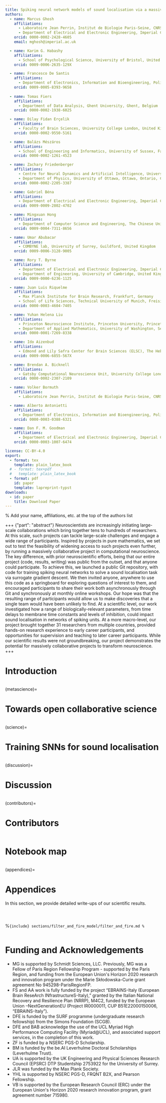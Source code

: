 ```yaml
---
title: Spiking neural network models of sound localisation via a massively collaborative process
authors:
  - name: Marcus Ghosh
    affiliations:
      - Laboratoire Jean Perrin, Institut de Biologie Paris-Seine, CNRS, Sorbonne Université, Paris, France
      - Department of Electrical and Electronic Engineering, Imperial College London, United Kingdom
    orcid: 0000-0002-2428-4605
    email: mghosh@imperial.ac.uk

  - name: Karim G. Habashy
    affiliations: 
      - School of Psychological Science, University of Bristol, United Kingdom
    orcid: 0009-0006-2635-129X

  - name: Francesco De Santis
    affiliations:
      - Department of Electronics, Information and Bioengineering, Politecnico di Milano, Milano, Italy
    orcid: 0009-0005-8393-9658
    
  - name: Tomas Fiers
    affiliations: 
      - Department of Data Analysis, Ghent University, Ghent, Belgium
    orcid: 0000-0002-1938-6025

  - name: Dilay Fidan Erçelik 
    affiliations: 
      - Faculty of Brain Sciences, University College London, United Kingdom
    orcid: 0000-0002-9550-5161 

  - name: Balázs Mészáros
    affiliations: 
      - School of Engineering and Informatics, University of Sussex, Falmer, Brighton, United Kingdom
    orcid: 0000-0002-1261-4523

  - name: Zachary Friedenberger
    affiliations:
      - Centre for Neural Dynamics and Artificial Intelligence, University of Ottawa, Ottawa, Ontario, Canada
      - Department of Physics, University of Ottawa, Ottawa, Ontario, Canada
    orcid: 0000-0002-2205-3387

  - name: Gabriel Béna
    affiliations:
      - Department of Electrical and Electronic Engineering, Imperial College London, United Kingdom
    orcid: 0009-0009-2802-4702

  - name: Mingxuan Hong
    affiliations: 
      - Department of Computer Science and Engineering, The Chinese University of Hong Kong, Hong Kong SAR, China
    orcid: 0009-0004-7311-8656 

  - name: Umar Abubacar
    affiliations:
      - COMBYNE lab, University of Surrey, Guildford, United Kingdom
    orcid: 0009-0006-3128-9005 

  - name: Rory T. Byrne
    affiliations: 
      - Department of Electrical and Electronic Engineering, Imperial College London, United Kingdom
      - Department of Engineering, University of Cambridge, United Kingdom
    orcid: 0009-0000-6236-1125 

  - name: Juan Luis Riquelme  
    affiliations:
      - Max Planck Institute for Brain Research, Frankfurt, Germany
      - School of Life Sciences, Technical University of Munich, Freising, Germany
    orcid: 0000-0003-4604-7405

  - name: Yuhan Helena Liu
    affiliations: 
      - Princeton Neuroscience Institute, Princeton University, Princeton, NJ, USA
      - Department of Applied Mathematics, University of Washington, Seattle, WA, USA
    orcid: 0000-0001-7269-8338         

  - name: Ido Aizenbud
    affiliations:
      - Edmond and Lily Safra Center for Brain Sciences (ELSC), The Hebrew University of Jerusalem, Jerusalem 91904, Israel
    orcid: 0009-0006-6855-567X

  - name: Brendan A. Bicknell  
    affiliations: 
      - Gatsby Computational Neuroscience Unit, University College London, London, UK 
    orcid: 0000-0002-2307-2109

  - name: Volker Bormuth
    affiliations: 
      - Laboratoire Jean Perrin, Institut de Biologie Paris-Seine, CNRS, Sorbonne Université, Paris, France

  - name: Alberto Antonietti
    affiliations:
      - Department of Electronics, Information and Bioengineering, Politecnico di Milano, Milano, Italy
    orcid: 0000-0003-0388-6321

  - name: Dan F. M. Goodman
    affiliations:
      - Department of Electrical and Electronic Engineering, Imperial College London, United Kingdom
    orcid: 0000-0003-1007-6474

license: CC-BY-4.0
export:
  - format: tex
    template: plain_latex_book
  # - format: tex+pdf
  #   template: plain_latex_book
  - format: pdf
    id: paper
    template: lapreprint-typst
downloads:
  - id: paper
    title: Download Paper
---
```


% Add your name, affiliations, etc. at the top of the authors list


+++ {"part": "abstract"}
Neuroscientists are increasingly initiating large-scale collaborations which bring together tens to hundreds of researchers. At this scale, such projects can tackle large-scale challenges and engage a wide range of participants. Inspired by projects in pure mathematics, we set out to test the feasibility of widening access to such projects even further, by running a massively collaborative project in computational neuroscience. The key difference, with prior neuroscientific efforts, being that our entire project (code, results, writing) was public from the outset, and that anyone could participate. To achieve this, we launched a public Git repository, with code for training spiking neural networks to solve a sound localisation task via surrogate gradient descent. We then invited anyone, anywhere to use this code as a springboard for exploring questions of interest to them, and encouraged participants to share their work both asynchronously through Git and synchronously at monthly online workshops. Our hope was that the resulting range of participants would allow us to make discoveries that a single team would have been unlikely to find. At a scientific level, our work investigated how a range of biologically-relevant parameters, from time delays to membrane time constants and levels of inhibition, could impact sound localisation in networks of spiking units. At a more macro-level, our project brought together 31 researchers from multiple countries, provided hands-on research experience to early career participants, and opportunities for supervision and teaching to later career participants. While our scientific results were not groundbreaking, our project demonstrates the potential for massively collaborative projects to transform neuroscience.   
+++

# Introduction

```{include} sections/intro.md
```

(metascience)=
# Towards open collaborative science 

```{include} sections/meta_science.md
```

(science)=
# Training SNNs for sound localisation

```{include} sections/science.md
```

(discussion)=
# Discussion

```{include} sections/discussion.md
```

(contributors)=
# Contributors

```{include} sections/contributor_table.md
```

# Notebook map

```{include} sections/notebook_map.md
```

(appendices)=
# Appendices

In this section, we provide detailed write-ups of our scientific results.

```{include} sections/basicmodel/basicmodel.md
```

```{include} sections/TCA/analysis.md
```

```{include} sections/delays/Delays.md
```

%```{include} sections/filter_and_fire_model/filter_and_fire.md
%```

```{include} sections/new_inh_model/inhibition_model.md
```

# Funding and Acknowledgements

* MG is supported by Schmidt Sciences, LLC. Previously, MG was a Fellow of Paris Region Fellowship Program - supported by the Paris Region, and funding from the European Union's Horizon 2020 research and innovation program under the Marie Skłodowska-Curie grant agreement No 945298-ParisRegionFP.  
* FS and AA work is fully funded by the project “EBRAINS-Italy (European Brain ReseArch INfrastructureS-Italy),” granted by the Italian National Recovery and Resilience Plan (NRRP), M4C2, funded by the European Union –NextGenerationEU (Project IR0000011, CUP B51E22000150006, “EBRAINS-Italy”).
* DFE is funded by the SURF programme (undergraduate research fellowship) from the Simons Foundation (SCGB). 
* DFE and BAB acknowledge the use of the UCL Myriad High Performance Computing Facility (Myriad@UCL), and associated support services, in the completion of this work.
* ZF is funded by a NSERC PGS-D Scholarship. 
* BM is funded by the be.AI Leverhulme Doctoral Scholarships (Leverhulme Trust).
* UA is supported by the UK Engineering and Physical Sciences Research Council (EPSRC) DTP Studentship 2753922 for the University of Surrey.
* JLR was funded by the Max Plank Society. 
* YHL is supported by NSERC PGS-D, FRQNT B2X, and Pearson Fellowship.
* VB is supported by the European Research Council (ERC) under the European Union's Horizon 2020 research innovation program, grant agreement number 715980.